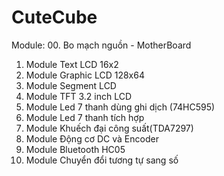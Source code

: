 # CuteCube

Module:
00. Bo mạch nguồn - MotherBoard
01. Module Text LCD 16x2
02. Module Graphic LCD 128x64
03. Module Segment LCD
04. Module TFT 3.2 inch LCD
05. Module Led 7 thanh dùng ghi dịch (74HC595)
06. Module Led 7 thanh tích hợp
07. Module Khuếch đại công suất(TDA7297)
08. Module Động cơ DC và Encoder
09. Module Bluetooth HC05
10. Module Chuyển đổi tương tự sang số
